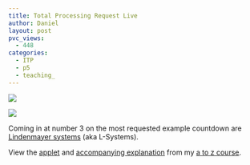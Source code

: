 ```yaml
---
title: Total Processing Request Live
author: Daniel
layout: post
pvc_views:
  - 448
categories:
  - ITP
  - p5
  - teaching_
---
```

<p><a href="http://shiffman.net/itp/classes/a2z/week09/lsystem/"><img src="http://shiffman.net/itp/classes/a2z/week09/lsystem_small.jpg"/ class="right"/></a></p>
<p><img src="http://www.mtv.com/shared/promoimages/onair/trl/overdrive/176x55.jpg"/></p>
<p>Coming in at number 3 on the most requested example countdown are <a href="http://en.wikipedia.org/wiki/Lindenmayer_system">Lindenmayer systems</a> (aka L-Systems).</p>
<p>View the <a href="http://shiffman.net/itp/classes/a2z/week09/lsystem/">applet</a> and <a href="http://shiffman.net/teaching/programming-from-a-to-z/generative/#lsystem">accompanying explanation</a> from my <a href="http://shiffman.net/teaching/programming-from-a-to-z/">a to z course</a>.</p>
